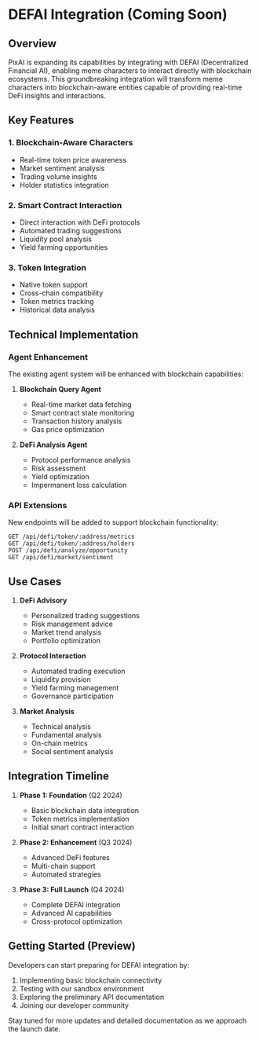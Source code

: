 # DEFAI Integration (Coming Soon)

## Overview

PixAI is expanding its capabilities by integrating with DEFAI (Decentralized Financial AI), enabling meme characters to interact directly with blockchain ecosystems. This groundbreaking integration will transform meme characters into blockchain-aware entities capable of providing real-time DeFi insights and interactions.

## Key Features

### 1. Blockchain-Aware Characters

- Real-time token price awareness
- Market sentiment analysis
- Trading volume insights
- Holder statistics integration

### 2. Smart Contract Interaction

- Direct interaction with DeFi protocols
- Automated trading suggestions
- Liquidity pool analysis
- Yield farming opportunities

### 3. Token Integration

- Native token support
- Cross-chain compatibility
- Token metrics tracking
- Historical data analysis

## Technical Implementation

### Agent Enhancement

The existing agent system will be enhanced with blockchain capabilities:

1. **Blockchain Query Agent**
   - Real-time market data fetching
   - Smart contract state monitoring
   - Transaction history analysis
   - Gas price optimization

2. **DeFi Analysis Agent**
   - Protocol performance analysis
   - Risk assessment
   - Yield optimization
   - Impermanent loss calculation

### API Extensions

New endpoints will be added to support blockchain functionality:

```
GET /api/defi/token/:address/metrics
GET /api/defi/token/:address/holders
POST /api/defi/analyze/opportunity
GET /api/defi/market/sentiment
```

## Use Cases

1. **DeFi Advisory**
   - Personalized trading suggestions
   - Risk management advice
   - Market trend analysis
   - Portfolio optimization

2. **Protocol Interaction**
   - Automated trading execution
   - Liquidity provision
   - Yield farming management
   - Governance participation

3. **Market Analysis**
   - Technical analysis
   - Fundamental analysis
   - On-chain metrics
   - Social sentiment analysis

## Integration Timeline

1. **Phase 1: Foundation** (Q2 2024)
   - Basic blockchain data integration
   - Token metrics implementation
   - Initial smart contract interaction

2. **Phase 2: Enhancement** (Q3 2024)
   - Advanced DeFi features
   - Multi-chain support
   - Automated strategies

3. **Phase 3: Full Launch** (Q4 2024)
   - Complete DEFAI integration
   - Advanced AI capabilities
   - Cross-protocol optimization

## Getting Started (Preview)

Developers can start preparing for DEFAI integration by:

1. Implementing basic blockchain connectivity
2. Testing with our sandbox environment
3. Exploring the preliminary API documentation
4. Joining our developer community

Stay tuned for more updates and detailed documentation as we approach the launch date. 